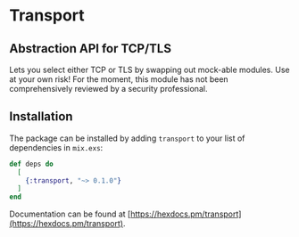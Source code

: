 # Transport

## Abstraction API for TCP/TLS

Lets you select either TCP or TLS by swapping out mock-able
modules.  Use at your own risk!  For the moment, this module has not been
comprehensively reviewed by a security professional.

## Installation

The package can be installed by adding `transport` to your list of
dependencies in `mix.exs`:

```elixir
def deps do
  [
    {:transport, "~> 0.1.0"}
  ]
end
```

Documentation can be found at [https://hexdocs.pm/transport](https://hexdocs.pm/transport).

